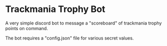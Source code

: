 Trackmania Trophy Bot
=====================

A very simple discord bot to message a "scoreboard" of trackmania trophy points on command. 

The bot requires a "config.json" file for various secret values. 


